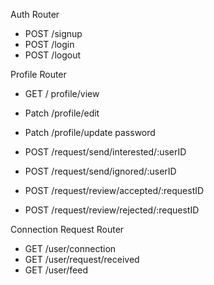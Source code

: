 Auth Router

- POST /signup
- POST /login
- POST /logout

Profile Router

- GET / profile/view
- Patch /profile/edit
- Patch /profile/update password

- POST /request/send/interested/:userID
- POST /request/send/ignored/:userID

- POST /request/review/accepted/:requestID
- POST /request/review/rejected/:requestID

Connection Request Router

- GET /user/connection
- GET /user/request/received
- GET /user/feed
